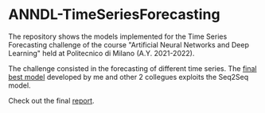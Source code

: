 # ANNDL-TimeSeriesForecasting

The repository shows the models implemented for the Time Series Forecasting challenge of the course "Artificial Neural Networks and Deep Learning" held at Politecnico di Milano (A.Y. 2021-2022).

The challenge consisted in the forecasting of different time series. The [final best model](Seq2SeqModel/BestModel_Stacked_Seq2Seq.ipynb) developed by me and other 2 collegues exploits the Seq2Seq model.

Check out the final [report](Report_Challenge_2.pdf).

